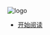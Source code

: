 <!--
 * @version: 1.0.0
 * @Date: 2019-08-09 14:30:27
 * @LastEditTime: 2019-09-26 16:19:41
 -->

![logo](https://nikai.site/docs/pic.jpg ':size=80')

* [开始阅读](README.md)